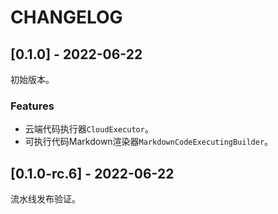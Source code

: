 # CHANGELOG

## [0.1.0] - 2022-06-22

初始版本。

### Features 

- 云端代码执行器`CloudExecutor`。
- 可执行代码Markdown渲染器`MarkdownCodeExecutingBuilder`。
 
## [0.1.0-rc.6] - 2022-06-22

流水线发布验证。

